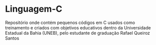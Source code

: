# Linguagem-C
Repositório onde contém pequenos códigos em C usados como treinamento e criados com objetivos educativos dentro da Universidade Estadual da Bahia (UNEB), pelo estudante de graduação Rafael Queiroz Santos
